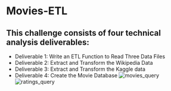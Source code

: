 # Movies-ETL

## This challenge consists of four technical analysis deliverables:

- Deliverable 1: Write an ETL Function to Read Three Data Files
- Deliverable 2: Extract and Transform the Wikipedia Data
- Deliverable 3: Extract and Transform the Kaggle data
- Deliverable 4: Create the Movie Database
![movies_query](https://user-images.githubusercontent.com/90797036/140621532-5671d816-979b-4947-a37e-55cb8bf922f3.png)
![ratings_query](https://user-images.githubusercontent.com/90797036/140621538-2a075885-b2a1-4d4a-8a34-40febf3f78a4.png)
